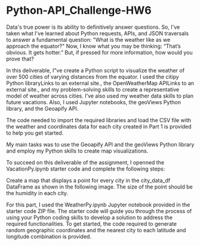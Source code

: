 # Python-API_Challenge-HW6
Data's true power is its ability to definitively answer questions. So, I've taken what I've learned about Python requests, APIs, and JSON traversals to answer a fundamental question: "What is the weather like as we approach the equator?"
Now, I know what you may be thinking: “That’s obvious. It gets hotter.” But, if pressed for more information, how would you prove that?

In this deliverable, I"ve create a Python script to visualize the weather of over 500 cities of varying distances from the equator. I used the citipy Python libraryLinks to an external site., the OpenWeatherMap APILinks to an external site., and my problem-solving skills to create a representative model of weather across cities. I've also used my weather data skills to plan future vacations. Also, I used Jupyter notebooks, the geoViews Python library, and the Geoapify API.

The code needed to import the required libraries and load the CSV file with the weather and coordinates data for each city created in Part 1 is provided to help you get started.

My main tasks was to use the Geoapify API and the geoViews Python library and employ my Python skills to create map visualizations.

To succeed on this deliverable of the assignment, I openned the VacationPy.ipynb starter code and complete the following steps:

Create a map that displays a point for every city in the city_data_df DataFrame as shown in the following image. The size of the point should be the humidity in each city.

For this part, I used the WeatherPy.ipynb Jupyter notebook provided in the starter code ZIP file. The starter code will guide you through the process of using your Python coding skills to develop a solution to address the required functionalities. To get started, the code required to generate random geographic coordinates and the nearest city to each latitude and longitude combination is provided.
